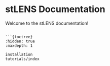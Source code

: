 # stLENS Documentation

Welcome to the stLENS documentation!

```{include} README.md

```{toctree}
:hidden: true
:maxdepth: 1

installation
tutorials/index
```